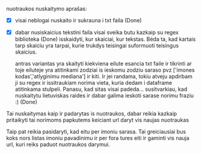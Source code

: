 nuotraukos nuskaitymo aprašas:

* [X] visai neblogai nuskaito ir sukrauna i txt faila (Done)
* [X] dabar nusiskaicius tekstini faila visai sveika butu kazkaip su regex biblioteka (Done)
  isskaidyti, kur skaiciai, kur tekstas. Bėda ta, kad  kartais tarp skaiciu yra tarpai, kurie trukdys teisingai suformuoti teisingus skaicius.

  antras variantas yra skaityti kiekviena eilute esancia txt faile ir tikrinti ar toje eiluteje yra atitinkami zodziai is ieskomu zodziu saraso pvz ['imones kodas','atlyginimu mediana'] ir kiti. Ir jei randama, tokiu atveju apdirbam ji su regex ir issitraukiam norima vieta, kuria dedam i dataframe atitinkama stulpeli. Panasu, kad sitas visai padeda... susitvarkiau, kad nuskaitytu lietuviskas raides ir dabar galima ieskoti sarase norimu fraziu :) (Done)

Tai nuskaitymas kaip ir padarytas is nuotraukos, dabar reikia kazkaip pritaikyti tai norimoms papkutems keiciant url daryt vis naujas nuotraukas

Taip pat reikia pasidaryti, kad eitu per imoniu sarasa. Tai greiciausiai bus koks nors listas imoniu pavadinimu ir per fora tures eiti ir gaminti vis nauja url, kuri reiks paduot nuotraukos darymui.

